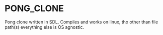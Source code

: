 # PONG_CLONE
Pong  clone written in SDL. Compiles and works on linux, tho other than file path(s) everything else is OS agnostic. 
